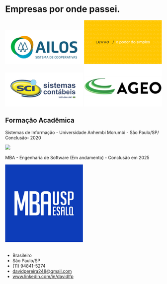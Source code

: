 # Empresas por onde passei.

<img src="img/ailos.png" heigth="200" width="250">  <img src="img/levva.png" heigth="200" width="250">
<img src="img/sci.png" heigth="200" width="250"> <img src="img/ageo.jpg" heigth="200" width="250">




## Formação Acadêmica

Sistemas de Informação - Universidade Anhembi Morumbi - São Paulo/SP/
Conclusão- 2020

<img src="https://user-images.githubusercontent.com/26278819/164345517-5255811b-cc72-44b8-a85b-227a346bc4d2.png"
  heigth="400" width="400">  

MBA - Engenharia de Software (Em andamento) - Conclusão em 2025

<img src="img/uspesalq.jpg" heigth="200" width="250">


<br>
<br>

* Brasileiro
* São Paulo/SP
* (11) 94841-5274
* davidpereira248@gmail.com
* www.linkedin.com/in/davidlfp


